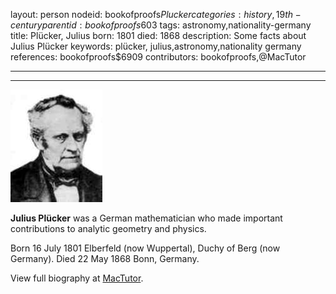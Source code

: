 layout: person
nodeid: bookofproofs$Plucker
categories: history,19th-century
parentid: bookofproofs$603
tags: astronomy,nationality-germany
title: Plücker, Julius
born: 1801
died: 1868
description: Some facts about Julius Plücker
keywords: plücker, julius,astronomy,nationality germany
references: bookofproofs$6909
contributors: bookofproofs,@MacTutor

---


---

![Plucker.jpg](https://github.com/bookofproofs/bookofproofs.github.io/blob/main/_sources/_assets/images/portraits/Plucker.jpg?raw=true)

**Julius Plücker** was a German mathematician who made important contributions to analytic geometry and physics.

Born 16 July 1801 Elberfeld (now Wuppertal), Duchy of Berg (now Germany). Died 22 May 1868 Bonn, Germany.


View full biography at [MacTutor](https://mathshistory.st-andrews.ac.uk/Biographies/Plucker/).